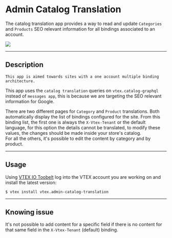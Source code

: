 # Admin Catalog Translation 

The catalog translation app provides a way to read and update `Categories` and `Products` SEO relevant information for all bindings associated to an account.
 

![](https://user-images.githubusercontent.com/38737958/103417721-972f2d00-4b6a-11eb-916e-cd3777ca8b20.gif)

---
## Description

`This app is aimed towards sites with a one account multiple binding architecture.`

This app uses the `catalog translation` queries on `vtex.catalog-graphql` instead of `messages app`, this is because we are targeting the SEO relevant information for Google.

There are two different pages for `Category` and `Product` translations. Both automatically display the list of bindings configured for the site.
From this binding list, the first one is always the `X-Vtex-Tenant` or the default language, for this option the details cannot be translated, to modify these values, the changes should be made inside your store's catalog.  
For all the others, it's possible to edit the content by category and by product. 

---
## Usage

Using [VTEX IO Toobelt](https://vtex.io/docs/recipes/development/vtex-io-cli-installation-and-command-reference/#command-reference) log into the VTEX account you are working on and install the latest version:

```
$ vtex install vtex.admin-catalog-translation
```


---

## Knowing issue

It's not possible to add content for a specific field if there is no content for that same field in the `X-Vtex-Tenant` (default) binding.
